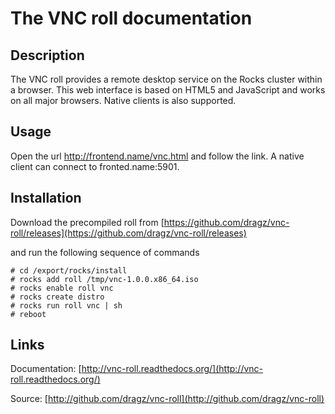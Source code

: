 The VNC roll documentation
==============================

Description
------------------------------

The VNC roll provides a remote desktop service on the Rocks cluster within a
browser.  This web interface is based on HTML5 and JavaScript and works on all major browsers.
Native clients is also supported.

Usage
-----------------------------
Open the url http://frontend.name/vnc.html and follow the link.
A native client can connect to fronted.name:5901.

Installation
--------------------
Download the precompiled roll from [https://github.com/dragz/vnc-roll/releases](https://github.com/dragz/vnc-roll/releases)

and run the following sequence of commands

```
# cd /export/rocks/install
# rocks add roll /tmp/vnc-1.0.0.x86_64.iso
# rocks enable roll vnc
# rocks create distro
# rocks run roll vnc | sh
# reboot
```

Links
----------

Documentation: [http://vnc-roll.readthedocs.org/](http://vnc-roll.readthedocs.org/)

Source:  [http://github.com/dragz/vnc-roll](http://github.com/dragz/vnc-roll)

